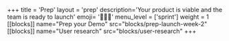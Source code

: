 +++
title = 'Prep'
layout = 'prep'
description='Your product is viable and the team is ready to launch'
emoji= '🧑🏾‍💻'
menu_level = ['sprint']
weight = 1
[[blocks]]
name="Prep your Demo"
src="blocks/prep-launch-week-2"
[[blocks]]
name="User research"
src="blocks/user-research"
+++
